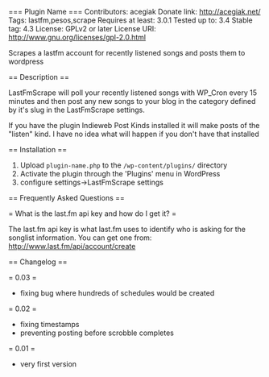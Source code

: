 === Plugin Name ===
Contributors: acegiak
Donate link: http://acegiak.net/
Tags: lastfm,pesos,scrape
Requires at least: 3.0.1
Tested up to: 3.4
Stable tag: 4.3
License: GPLv2 or later
License URI: http://www.gnu.org/licenses/gpl-2.0.html

Scrapes a lastfm account for recently listened songs and posts them to wordpress

== Description ==

LastFmScrape will poll your recently listened songs with WP_Cron every 15 minutes and then post any new songs to your blog in the category defined by it's slug in the LastFmScrape settings.

If you have the plugin Indieweb Post Kinds installed it will make posts of the "listen" kind. I have no idea what will happen if you don't have that installed

== Installation ==

1. Upload `plugin-name.php` to the `/wp-content/plugins/` directory
2. Activate the plugin through the 'Plugins' menu in WordPress
3. configure settings->LastFmScrape settings

== Frequently Asked Questions ==

= What is the last.fm api key and how do I get it? =

The last.fm api key is what last.fm uses to identify who is asking for the songlist information.
You can get one from:
http://www.last.fm/api/account/create




== Changelog ==

= 0.03 =
* fixing bug where hundreds of schedules would be created

= 0.02 =
* fixing timestamps
* preventing posting before scrobble completes

= 0.01 =
* very first version